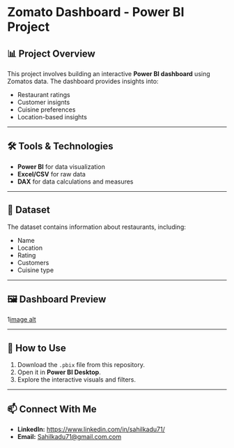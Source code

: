 # Zomato Dashboard - Power BI Project  

## 📊 Project Overview  
This project involves building an interactive **Power BI dashboard** using Zomatos data. The dashboard provides insights into:  
- Restaurant ratings  
- Customer insignts  
- Cuisine preferences  
- Location-based insights  

---

## 🛠️ Tools & Technologies  
- **Power BI** for data visualization  
- **Excel/CSV** for raw data  
- **DAX** for data calculations and measures  

---

## 📂 Dataset  
The dataset contains information about restaurants, including:  
- Name  
- Location  
- Rating  
- Customers 
- Cuisine type  

---

## 🖼️ Dashboard Preview  
1[image alt](https://github.com/Sahilk770/Zomato_Dashboard_PowerBI_Project/blob/17438af817f14a56acf6a15e419cb624a75e7ee7/Screenshots/Screenshot%202025-10-29%20113901.png)

---


## 🚀 How to Use  
1. Download the `.pbix` file from this repository.  
2. Open it in **Power BI Desktop**.  
3. Explore the interactive visuals and filters.  

---

## 📫 Connect With Me  
- **LinkedIn:** https://www.linkedin.com/in/sahilkadu71/  
- **Email:** Sahilkadu71@gmail.com.com  
